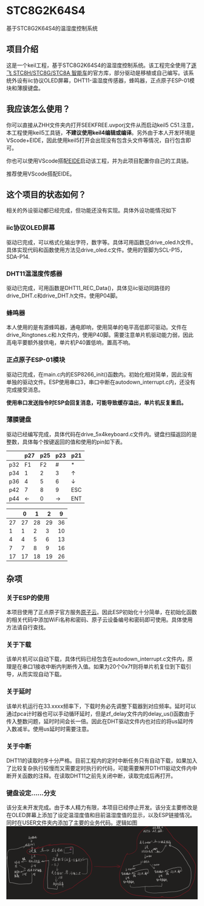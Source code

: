 # STC8G2K64S4
 基于STC8G2K64S4的温湿度控制系统
## 项目介绍
这是一个keil工程，基于STC8G2K64S4的温湿度控制系统。该工程完全使用了[逐飞 STC8H/STC8G/STC8A 智能车](https://www.stcmcudata.com/STC8F-DATASHEET/STC8H-STC8G-STC8A-%E6%99%BA%E8%83%BD%E8%BD%A6%E5%BC%80%E6%BA%90%E5%BA%93-%E9%80%90%E9%A3%9E%E7%A7%91%E6%8A%80.PDF)的官方库，部分驱动是移植或自己编写。该系统外设有iic协议OLED屏幕，DHT11-温湿度传感器，蜂鸣器，正点原子ESP-01模块和薄膜键盘。
## 我应该怎么使用？
你可以直接从ZHH文件夹内打开SEEKFREE.uvporj文件从而启动keil5 C51.注意，本工程使用keil5工具链，**不建议使用keil4编辑或编译**。另外由于本人开发环境是VScode+EIDE，因此使用keil5打开会出现没有包含头文件等情况，自行包含即可。

你也可以使用VScode搭配[EIDE](https://discuss.em-ide.com/)启动该工程，并为此项目配置你自己的工具链。

推荐使用VScode搭配EIDE。
## 这个项目的状态如何？
相关的外设驱动都已经完成，但功能还没有实现。具体外设功能情况如下
### iic协议OLED屏幕
驱动已完成，可以格式化输出字符，数字等。具体可用函数见drive_oled.h文件。具体实现代码和函数使用方法见drive_oled.c文件。使用的管脚为SCL-P15，SDA-P14.
### DHT11温湿度传感器
驱动已完成，可用函数是DHT11_REC_Data()，具体见iic驱动同路径的drive_DHT.c和drive_DHT.h文件。使用P04脚。
### 蜂鸣器
本人使用的是有源蜂鸣器，通电即响，使用简单的电平高低即可驱动。文件在drive_Ringtones.c和.h文件内，使用P40脚。需要注意单片机驱动能力弱，因此高电平要额外接供电，单片机P40置低响，置高不响。
### 正点原子ESP-01模块
驱动已完成，在main.c内的ESP8266_init()函数内。初始化相对简单，因此没有单独的驱动文件。ESP使用串口3，串口中断在autodown_interrupt.c内，还没有完成接受消息。

**使用串口发送指令时ESP会回复消息，可能导致缓存溢出，单片机反复重启。**
 
 ### 薄膜键盘
 驱动已经编写完成，具体代码在drive_5x4keyboard.c文件内。键盘扫描返回的是整数，具体每个按键返回的值和使用的pin如下表。

|<br />| p27 | p25 | p23 | p21 |
| --- | --- | --- | --- | --- |
| p32 | F1 | F2 | # | * |
| p34 | 1 | 2 | 3 | ↑ |
| p36 | 4 | 5 | 6 | ↓ |
| p42 | 7 | 8 | 9 | ESC |
| p44 | ← | 0 | → | ENT |

|<br />| 0 | 1 | 2 | 9 |
| --- | --- | --- | --- | --- |
| 27 | 27 | 28 | 29 | 36 |
| 1 | 1 | 2 | 3 | 10 |
| 4 | 4 | 5 | 6 | 13 |
| 7 | 7 | 8 | 9 | 16 |
| 17 | 17 | 18 | 19 | 26 |

## 杂项
### 关于ESP的使用
本项目使用了正点原子官方服务[原子云](https://cloud.alientek.com/)。因此ESP初始化十分简单，在初始化函数的相关代码中添加WiFi名称和密码、原子云设备编号和密码即可使用。具体使用方法请自行查找。
### 关于下载
该单片机可以自动下载，具体代码已经包含在autodown_interrupt.c文件内，原理是在串口1接收中断内判断传入值。如果为20个0x7f则将单片机复位到下载引导，从而实现自动下载。
### 关于延时
该单片机运行在33.xxxx频率下，下载时务必先调整下载器到对应频率。延时可以通过pca计时器也可以手动循环延时，但是zf_delay文件内的delay_us()函数由于传入整数问题，延时时间会长一倍。因此在DHT驱动文件内也对应的将us延时传入数减半。使用us延时时需要注意。
### 关于中断
DHT11的读取时序十分严格。目前工程内的定时中断任务只有自动下载，如果加入了比较复杂执行较慢而又需要定时执行的代码，可能需要解开DTH11驱动文件内中断开关函数的注释。在读取DHT11之前先关闭中断，读取完成后再打开。
### 键盘设定……分支
该分支未开发完成。由于本人精力有限，本项目已经停止开发。该分支主要修改是在OLED屏幕上添加了设定温湿度值和目前温湿度值的显示，以及ESP链接情况。同时在USER文件夹内添加了主要的业务代码。逻辑如图
![](/STC8G温湿度控制系统逻辑图.png)